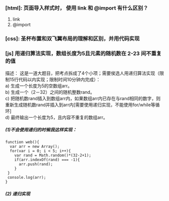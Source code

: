 ### [html]: 页面导入样式时， 使用 link 和 @import 有什么区别？    
1. link  
2. @import  

### [css]: 圣杯布置和双飞翼布局的理解和区别，并用代码实现  
  
  
### [js] 用递归算法实现，数组长度为5且元素的随机数在 2-23 间不重复的值   
描述： 这是一道大题目，把考点拆成了4个小项；需要侯选人用递归算法实现（限制15行代码以内实现；限制时间10分钟内完成）：  
 a) 生成一个长度为5的空数组arr。  
 b) 生成一个（2－32）之间的随机整数rand。  
 c) 把随机数rand插入到数组arr内，如果数组arr内已存在与rand相同的数字，则重新生成随机数rand并插入到arr内[需要使用递归实现，不能使用for/while等循环]  
 d) 最终输出一个长度为5，且内容不重复的数组arr。
##### (1)不会使用递归的时候我这样实现：   

    function web(){
      var arr = new Array();
      for(var i = 0; i < 5; i++){
        var rand = Math.random()*(32-2+1);
        if(arr.indexOf(rand) === -1){
          arr.push(rand);
        }
     }
     console.log(arr);
    }  
      
##### (2) 递归实现  

